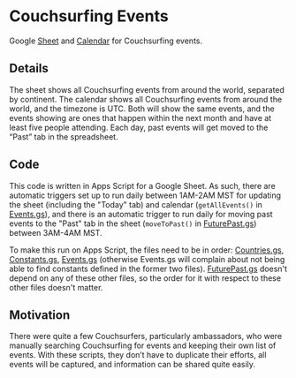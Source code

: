# Couchsurfing Events
Google [Sheet](tinyurl.com/couchsurfingevents) and [Calendar](tinyurl.com/cseventscal) for Couchsurfing events.

## Details
The sheet shows all Couchsurfing events from around the world, separated by continent. The calendar shows all Couchsurfing events from around the world, and the timezone is UTC. Both will show the same events, and the events showing are ones that happen within the next month and have at least five people attending. Each day, past events will get moved to the “Past” tab in the spreadsheet.

## Code
This code is written in Apps Script for a Google Sheet. As such, there are automatic triggers set up to run daily between 1AM-2AM MST for updating the sheet (including the "Today" tab) and calendar (`getAllEvents()` in [Events.gs](https://github.com/andreaowu/couchsurfingevents/blob/main/Events.gs)), and there is an automatic trigger to run daily for moving past events to the "Past" tab in the sheet (`moveToPast()` in [FuturePast.gs](https://github.com/andreaowu/couchsurfingevents/blob/main/FuturePast.gs)) between 3AM-4AM MST.

To make this run on Apps Script, the files need to be in order: [Countries.gs](https://github.com/andreaowu/couchsurfingevents/blob/main/Countries.gs), [Constants.gs](https://github.com/andreaowu/couchsurfingevents/blob/main/Constants.gs), [Events.gs](https://github.com/andreaowu/couchsurfingevents/blob/main/Events.gs) (otherwise Events.gs will complain about not being able to find constants defined in the former two files). [FuturePast.gs](https://github.com/andreaowu/couchsurfingevents/blob/main/FuturePast.gs) doesn't depend on any of these other files, so the order for it with respect to these other files doesn't matter.

## Motivation
There were quite a few Couchsurfers, particularly ambassadors, who were manually searching Couchsurfing for events and keeping their own list of events. With these scripts, they don’t have to duplicate their efforts, all events will be captured, and information can be shared quite easily.
